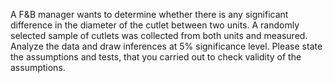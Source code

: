 A F&B manager wants to determine whether there is any significant difference in the diameter of the cutlet between two units. A randomly selected sample of cutlets was collected from both units and measured. Analyze the data and draw inferences at 5% significance level. Please state the assumptions and tests, that you carried out to check validity of the assumptions.

